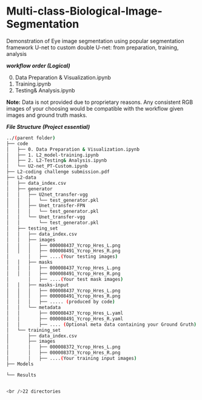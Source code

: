 # Multi-class-Biological-Image-Segmentation
Demonstration of Eye image segmentation using popular segmentation framework U-net to custom double U-net: from preparation, training, analysis

***workflow order (Logical)***

0. Data Preparation & Visualization.ipynb
1. Training.ipynb
2. Testing& Analysis.ipynb

**Note:** Data is not provided due to proprietary reasons. Any consistent RGB images of your choosing would be compatible with the workflow given images and ground truth masks.

***File Structure (Project essential)***
``` bash
../(parent folder)
├── code
│   ├── 0. Data Preparation & Visualization.ipynb
│   ├── 1. L2_model-training.ipynb
│   ├── 2. L2-Testing& Analysis.ipynb
│   └── U2-net_PT-Custom.ipynb
├── L2-coding challenge submission.pdf
├── L2-data
│   ├── data_index.csv
│   ├── generator
│   │   ├── U2net_transfer-vgg
│   │   │   └── test_generator.pkl
│   │   ├── Unet_transfer-FPN
│   │   │   └── test_generator.pkl
│   │   └── Unet_transfer-vgg
│   │       └── test_generator.pkl
│   ├── testing_set
│   │   ├── data_index.csv
│   │   ├── images
│   │   │   ├── 000008437_Ycrop_Hres_L.png
│   │   │   ├── 000008491_Ycrop_Hres_R.png
│       │   ├── ....(Your testing images)
│   │   ├── masks
│   │   │   ├── 000008437_Ycrop_Hres_L.png
│   │   │   ├── 000008491_Ycrop_Hres_R.png
│       │   ├── ....(Your test mask images)
│   │   ├── masks-input
│   │   │   ├── 000008437_Ycrop_Hres_L.png
│   │   │   ├── 000008491_Ycrop_Hres_R.png
│   │   │   ├── ..... (produced by code)
│   │   └── metadata
│   │       ├── 000008437_Ycrop_Hres_L.yaml
│   │       ├── 000008491_Ycrop_Hres_R.yaml
│   │       ├── .... (Optional meta data containing your Ground Gruth)
│   └── training_set
│       ├── data_index.csv
│       ├── images
│       │   ├── 000008372_Ycrop_Hres_L.png
│       │   ├── 000008373_Ycrop_Hres_R.png
│       │   ├── ....(Your training input images)
├── Models

└── Results


<br />22 directories
```
